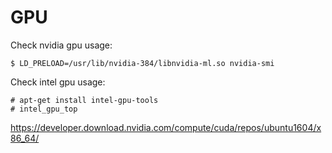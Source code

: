 # GPU

Check nvidia gpu usage:
```
$ LD_PRELOAD=/usr/lib/nvidia-384/libnvidia-ml.so nvidia-smi
```

Check intel gpu usage:
```
# apt-get install intel-gpu-tools 
# intel_gpu_top
```

https://developer.download.nvidia.com/compute/cuda/repos/ubuntu1604/x86_64/
